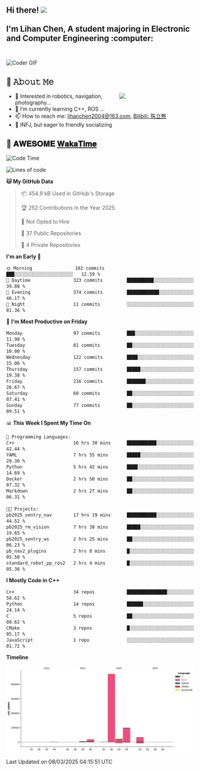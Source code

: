 <h2 align="left">
 <abc>
  <br>Hi there! <img src="https://user-images.githubusercontent.com/42378118/110234147-e3259600-7f4e-11eb-95be-0c4047144dea.gif" width="30"><br>
  <br> I'm Lihan Chen, A student majoring in Electronic and Computer Engineering :computer:<br>
  <br>
 </abc>
</h2>

<img align="center" src="https://media.giphy.com/media/SWoSkN6DxTszqIKEqv/giphy.gif" alt="Coder GIF" width="500">

## :book: 𝙰𝚋𝚘𝚞𝚝 𝙼𝚎

<img align="right" width="40%" src="https://github-readme-stats.vercel.app/api?username=LihanChen2004&show_icons=true&icon_color=CE1D2D&text_color=718096&bg_color=ffffff&hide_title=true" />

- 🌟 Interested in robotics, navigation, photography...
- 🌱 I’m currently learning C++, ROS ... 
- 📫 How to reach me: lihanchen2004@163.com, [Bilibili: 陈立憨](https://space.bilibili.com/170786212)
- 👯 INFJ, but eager to friendly socializing

## 📜 𝐀𝐖𝐄𝐒𝐎𝐌𝐄 [𝐖𝐚𝐤𝐚𝐓𝐢𝐦𝐞](https://github.com/anmol098/waka-readme-stats)

<!--START_SECTION:waka-->
![Code Time](http://img.shields.io/badge/Code%20Time-901%20hrs%2026%20mins-blue)

![Lines of code](https://img.shields.io/badge/From%20Hello%20World%20I%27ve%20Written-1.3%20million%20lines%20of%20code-blue)

**🐱 My GitHub Data** 

> 📦 454.9 kB Used in GitHub's Storage 
 > 
> 🏆 252 Contributions in the Year 2025
 > 
> 🚫 Not Opted to Hire
 > 
> 📜 37 Public Repositories 
 > 
> 🔑 4 Private Repositories 
 > 
**I'm an Early 🐤** 

```text
🌞 Morning                102 commits         ███░░░░░░░░░░░░░░░░░░░░░░   12.59 % 
🌆 Daytime                323 commits         ██████████░░░░░░░░░░░░░░░   39.88 % 
🌃 Evening                374 commits         ████████████░░░░░░░░░░░░░   46.17 % 
🌙 Night                  11 commits          ░░░░░░░░░░░░░░░░░░░░░░░░░   01.36 % 
```
📅 **I'm Most Productive on Friday** 

```text
Monday                   97 commits          ███░░░░░░░░░░░░░░░░░░░░░░   11.98 % 
Tuesday                  81 commits          ██░░░░░░░░░░░░░░░░░░░░░░░   10.00 % 
Wednesday                122 commits         ████░░░░░░░░░░░░░░░░░░░░░   15.06 % 
Thursday                 157 commits         █████░░░░░░░░░░░░░░░░░░░░   19.38 % 
Friday                   216 commits         ███████░░░░░░░░░░░░░░░░░░   26.67 % 
Saturday                 60 commits          ██░░░░░░░░░░░░░░░░░░░░░░░   07.41 % 
Sunday                   77 commits          ██░░░░░░░░░░░░░░░░░░░░░░░   09.51 % 
```


📊 **This Week I Spent My Time On** 

```text
💬 Programming Languages: 
C++                      16 hrs 30 mins      ███████████░░░░░░░░░░░░░░   42.44 % 
YAML                     7 hrs 55 mins       █████░░░░░░░░░░░░░░░░░░░░   20.36 % 
Python                   5 hrs 42 mins       ████░░░░░░░░░░░░░░░░░░░░░   14.69 % 
Docker                   2 hrs 50 mins       ██░░░░░░░░░░░░░░░░░░░░░░░   07.32 % 
Markdown                 2 hrs 27 mins       ██░░░░░░░░░░░░░░░░░░░░░░░   06.31 % 

🐱‍💻 Projects: 
pb2025_sentry_nav        17 hrs 19 mins      ███████████░░░░░░░░░░░░░░   44.52 % 
pb2025_rm_vision         7 hrs 38 mins       █████░░░░░░░░░░░░░░░░░░░░   19.65 % 
pb2025_sentry_ws         2 hrs 25 mins       ██░░░░░░░░░░░░░░░░░░░░░░░   06.23 % 
pb_nav2_plugins          2 hrs 8 mins        █░░░░░░░░░░░░░░░░░░░░░░░░   05.50 % 
standard_robot_pp_ros2   2 hrs 4 mins        █░░░░░░░░░░░░░░░░░░░░░░░░   05.36 % 
```

**I Mostly Code in C++** 

```text
C++                      34 repos            ███████████████░░░░░░░░░░   58.62 % 
Python                   14 repos            ██████░░░░░░░░░░░░░░░░░░░   24.14 % 
C                        5 repos             ██░░░░░░░░░░░░░░░░░░░░░░░   08.62 % 
CMake                    3 repos             █░░░░░░░░░░░░░░░░░░░░░░░░   05.17 % 
JavaScript               1 repo              ░░░░░░░░░░░░░░░░░░░░░░░░░   01.72 % 
```



**Timeline**

![Lines of Code chart](https://raw.githubusercontent.com/LihanChen2004/LihanChen2004/main/assets/bar_graph.png)


 Last Updated on 08/03/2025 04:15:51 UTC
<!--END_SECTION:waka-->

<!--
**LihanChen2004/LihanChen2004** is a ✨ _special_ ✨ repository because its `README.md` (this file) appears on your GitHub profile.

Here are some ideas to get you started:

- 🔭 I’m currently working on ...
- 🌱 I’m currently learning ...
- 👯 I’m looking to collaborate on ...
- 🤔 I’m looking for help with ...
- 💬 Ask me about ...
- 📫 How to reach me: ...
- 😄 Pronouns: ...
- ⚡ Fun fact: ...
-->
